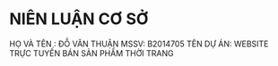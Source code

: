 # NIÊN LUẬN CƠ SỞ
HỌ VÀ TÊN : ĐỖ VĂN THUẬN
MSSV: B2014705
TÊN DỰ ÁN: WEBSITE TRỰC TUYẾN BÁN SẢN PHẨM THỜI TRANG
